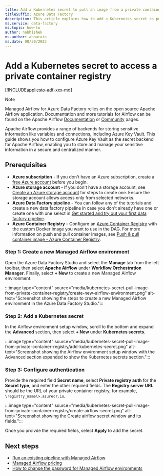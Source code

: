 ```yaml
---
title: Add a Kubernetes secret to pull an image from a private container registry
titleSuffix: Azure Data Factory
description: This article explains how to add a Kubernetes secret to pull a custom image from a private container registry with Managed Airflow in Data Factory for Microsoft Fabric.
ms.service: data-factory
ms.topic: how-to
author: nabhishek
ms.author: abnarain
ms.date: 08/30/2023
---
```


# Add a Kubernetes secret to access a private container registry

[!INCLUDE[appliesto-adf-xxx-md](includes/appliesto-adf-xxx-md.md)]

> [!NOTE]
> Managed Airflow for Azure Data Factory relies on the open source Apache Airflow application. Documentation and more tutorials for Airflow can be found on the Apache Airflow [Documentation](https://airflow.apache.org/docs/) or [Community](https://airflow.apache.org/community/) pages.

Apache Airflow provides a range of backends for storing sensitive information like variables and connections, including Azure Key Vault. This guide shows you how to configure Azure Key Vault as the secret backend for Apache Airflow, enabling you to store and manage your sensitive information in a secure and centralized manner.

## Prerequisites

- **Azure subscription** - If you don't have an Azure subscription, create a [free Azure account](https://azure.microsoft.com/free/) before you begin.
- **Azure storage account** - If you don't have a storage account, see [Create an Azure storage account](/azure/storage/common/storage-account-create.md?tabs=azure-portal) for steps to create one. Ensure the storage account allows access only from selected networks.
- **Azure Data Factory pipeline** - You can follow any of the tutorials and create a new data factory pipeline in case you don't already have one or create one with one select in [Get started and try out your first data factory pipeline](quickstart-get-started.md).
- **Azure Container Registry** - Configure an [Azure Container Registry](/azure/container-registry/container-registry-get-started-portal.md?tabs=azure-cli) with the custom Docker image you want to use in the DAG. For more information on push and pull container images, see [Push & pull container image - Azure Container Registry](/container-registry/container-registry-get-started-docker-cli?tabs=azure-cli).

### Step 1: Create a new Managed Airflow environment

Open the Azure Data Factory Studio and select the **Manage** tab from the left toolbar, then select **Apache Airflow** under **Workflow Orchestration Manager**. Finally, select **+ New** to create a new Managed Airflow environment.

:::image type="content" source="media/kubernetes-secret-pull-image-from-private-container-registry/create-new-airflow-environment.png" alt-text="Screenshot showing the steps to create a new Managed Airflow environment in the Azure Data Factory Studio.":::

### Step 2: Add a Kubernetes secret

In the Airflow environment setup window, scroll to the bottom and expand the **Advanced** section, then select **+ New** under **Kubernetes secrets**.

:::image type="content" source="media/kubernetes-secret-pull-image-from-private-container-registry/add-kubernetes-secret.png" alt-text="Screenshot showing the Airflow environment setup window with the Advanced section expanded to show the Kubernetes secrets section.":::

### Step 3: Configure authentication

Provide the required field **Secret name**, select **Private registry auth** for the **Secret type**, and enter the other required fields. The **Registry server URL** should be the URL of your private container registry, for example, ```\registry_name\>.azurecr.io```.

:::image type="content" source="media/kubernetes-secret-pull-image-from-private-container-registry/create-airflow-secret.png" alt-text="Screenshot showing the Create airflow secret window and its fields.":::

Once you proivde the required fields, select **Apply** to add the secret.

## Next steps

- [Run an existing pipeline with Managed Airflow](tutorial-run-existing-pipeline-with-airflow.md)
- [Managed Airflow pricing](airflow-pricing.md)
- [How to change the password for Managed Airflow environments](password-change-airflow.md)
